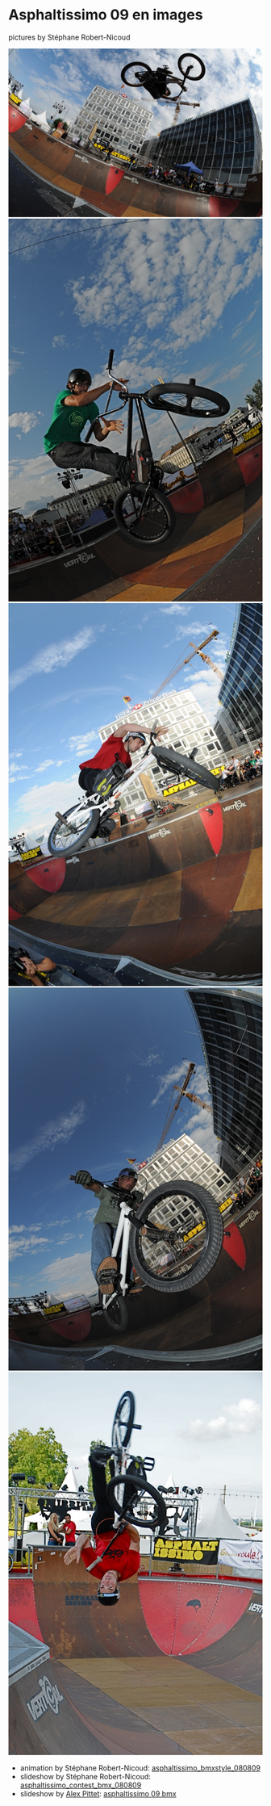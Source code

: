 # Asphaltissimo 09 en images

<!-- Manuel Hitz -->

pictures by Stéphane Robert-Nicoud

![bys_0051_5](./media/bys_0051_5.jpg)
![bys_0174_2](./media/bys_0174_2.jpg)
![bys_0203_3](./media/bys_0203_3.jpg)
![bys_0207_3](./media/bys_0207_3.jpg)
![bys_0283_2_3](./media/bys_0283_2_3.jpg)

- animation by Stéphane Robert-Nicoud: [asphaltissimo_bmxstyle_080809](https://www.youtube.com/watch?v=2RsPA3aATWg)
- slideshow by Stéphane Robert-Nicoud: [asphaltissimo_contest_bmx_080809](https://www.youtube.com/watch?v=qFGooFBCUI8)
- slideshow by [Alex Pittet](http://www.myspace.com/genevalexphotography): [asphaltissimo 09 bmx](https://www.youtube.com/watch?v=Bm3zr1SUHf8)
